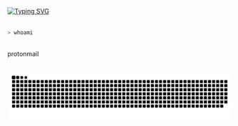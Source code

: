 <div> <a href="https://git.io/typing-svg"><img src="https://readme-typing-svg.demolab.com?font=SDGlitchDemo&size=48&duration=1500&pause=550&color=14FF04&background=000000&center=true&vCenter=true&width=900&height=256&lines=Hello+%F0%9F%91%8B;I'm+Twiki;+Software+Engineer+(DevOps);+And+Infosec+enthusiast" alt="Typing SVG" /></a>
</div>

<br>

<div>
  
```zsh
> whoami
```
</div>
<br>
<div align="center>
  
<p>
  
- 🔭 I’m currently on a journey to master **DevOps**
- 👨‍💻 I'm doing part time **Bug Hunting** 

- 🤝 I’m looking for help with **finding projects to contribute to!**

- 💬 Ask me about **genral software devolopment, web development, DevOps, and  Cyber Security**

- 📫 Reach me out at **[protonmail](mailto:twiki00@protonmail.com)**

</p>

</div>

<br>

<div >
  
<picture>
  <source media="(prefers-color-scheme: dark)" srcset="https://raw.githubusercontent.com/twiki2/twiki2/output/github-contribution-grid-snake-dark.svg">
  <source media="(prefers-color-scheme: light)" srcset="https://raw.githubusercontent.com/twiki2/twiki2/output/github-contribution-grid-snake.svg">
  <img alt="github contribution grid snake animation" src="https://raw.githubusercontent.com/twiki2/twiki2/output/github-contribution-grid-snake.svg">
</picture>

</div>
